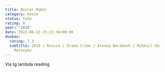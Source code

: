 ```yaml
---
title: Boiler Maker
category: movie
status: todo
rating: 0
year: "2010"
date: 2022-06-13 15:22:34+08:00
douban:
  rating: 7.3
  subtitle: 2010 / Russia / Drama Crime / Alexey Barabash / Mikhail Skryabin Yuri
    Matveyev
---
```


Via tg lambda reading
